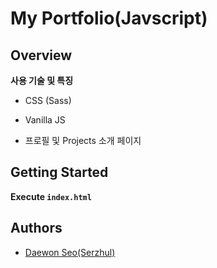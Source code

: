 # My Portfolio(Javscript)

## Overview
<!-- Write Overview about this project -->
**사용 기술 및 특징**
- CSS (Sass)
- Vanilla JS

- 프로필 및 Projects 소개 페이지

## Getting Started
**Execute `index.html`**
<!--
### Depencies
 Write about need to install the software and how to install them 
-->
## Authors
  - [Daewon Seo(Serzhul)](https://github.com/Serzhul)
